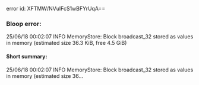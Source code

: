 error id: XFTMW/NVulFcS1wBFYrUqA==
### Bloop error:

25/06/18 00:02:07 INFO MemoryStore: Block broadcast_32 stored as values in memory (estimated size 36.3 KiB, free 4.5 GiB)
#### Short summary: 

25/06/18 00:02:07 INFO MemoryStore: Block broadcast_32 stored as values in memory (estimated size 36...